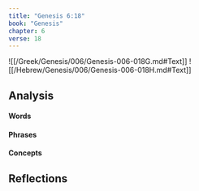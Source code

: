 ```yaml
---
title: "Genesis 6:18"
book: "Genesis"
chapter: 6
verse: 18
---
```

![[/Greek/Genesis/006/Genesis-006-018G.md#Text]]
![[/Hebrew/Genesis/006/Genesis-006-018H.md#Text]]

## Analysis

#### Words

#### Phrases

#### Concepts

## Reflections
